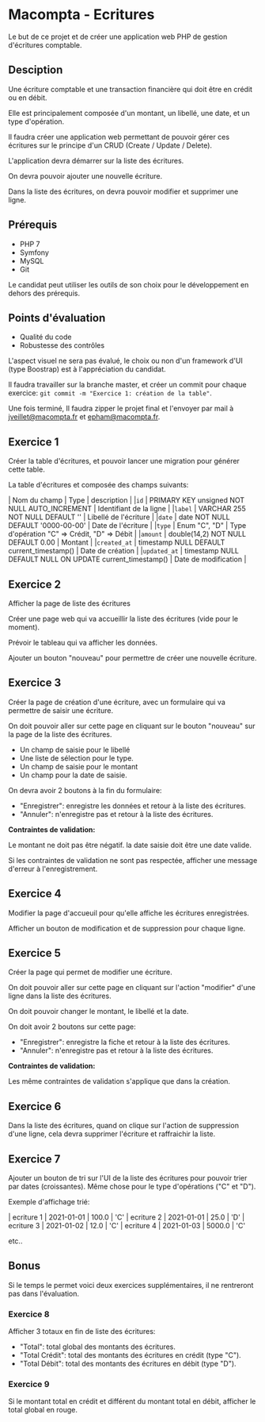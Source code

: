 # Macompta - Ecritures

Le but de ce projet et de créer une application web PHP de gestion d'écritures comptable.

## Desciption

Une écriture comptable et une transaction financière qui doit être en crédit ou en débit.

Elle est principalement composée d'un montant, un libellé, une date, et un type d'opération.

Il faudra créer une application web permettant de pouvoir gérer ces écritures sur le principe d'un CRUD (Create / Update / Delete).

L'application devra démarrer sur la liste des écritures.

On devra pouvoir ajouter une nouvelle écriture.

Dans la liste des écritures, on devra pouvoir modifier et supprimer une ligne.

## Prérequis

* PHP 7
* Symfony
* MySQL
* Git

Le candidat peut utiliser les outils de son choix pour le développement en dehors des prérequis.

## Points d'évaluation

* Qualité du code
* Robustesse des contrôles

L'aspect visuel ne sera pas évalué, le choix ou non d'un framework d'UI (type Boostrap) est à l'appréciation du candidat.

Il faudra travailler sur la branche master, et créer un commit pour chaque exercice: `git commit -m "Exercice 1: création de la table"`.

Une fois terminé, Il faudra zipper le projet final et l'envoyer par mail à jveillet@macompta.fr et epham@macompta.fr.

## Exercice 1

Créer la table d'écritures, et pouvoir lancer une migration pour générer cette table.

La table d'écritures et composée des champs suivants:

| Nom du champ | Type | description |
|`id` | PRIMARY KEY unsigned NOT NULL AUTO_INCREMENT | Identifiant de la ligne |
|`label` | VARCHAR 255 NOT NULL DEFAULT '' | Libellé de l'écriture |
|`date` | date NOT NULL DEFAULT '0000-00-00' | Date de l'écriture |
|`type` | Enum "C", "D" | Type d'opération "C" => Crédit, "D" => Débit |
|`amount` | double(14,2) NOT NULL DEFAULT 0.00 | Montant |
|`created_at` | timestamp NULL DEFAULT current_timestamp() | Date de création |
|`updated_at` | timestamp NULL DEFAULT NULL ON UPDATE current_timestamp() | Date  de modification |

## Exercice 2

Afficher la page de liste des écritures

Créer une page web qui va accueillir la liste des écritures (vide pour le moment).

Prévoir le tableau qui va afficher les données.

Ajouter un bouton "nouveau" pour permettre de créer une nouvelle écriture.

## Exercice 3

Créer la page de création d'une écriture, avec un formulaire qui va permettre de saisir une écriture.

On doit pouvoir aller sur cette page en cliquant sur le bouton "nouveau" sur la page de la liste des écritures.

* Un champ de saisie pour le libellé
* Une liste de sélection pour le type.
* Un champ de saisie pour le montant
* Un champ pour la date de saisie.

On devra avoir 2 boutons à la fin du formulaire:

* "Enregistrer": enregistre les données et retour à la liste des écritures.
* "Annuler": n'enregistre pas et retour à la liste des écritures.

**Contraintes de validation:**

Le montant ne doit pas être négatif.
la date saisie doit être une date valide.

Si les contraintes de validation ne sont pas respectée, afficher une message d'erreur à l'enregistrement.

## Exercice 4

Modifier la page d'accueuil pour qu'elle affiche les écritures enregistrées.

Afficher un bouton de modification et de suppression pour chaque ligne.

## Exercice 5

Créer la page qui permet de modifier une écriture.

On doit pouvoir aller sur cette page en cliquant sur l'action "modifier" d'une ligne dans la liste des écritures.

On doit pouvoir changer le montant, le libellé et la date.

On doit avoir 2 boutons sur cette page:

* "Enregistrer": enregistre la fiche et retour à la liste des écritures.
* "Annuler": n'enregistre pas et retour à la liste des écritures.

**Contraintes de validation:**

Les même contraintes de validation s'applique que dans la création.

## Exercice 6

Dans la liste des écritures, quand on clique sur l'action de suppression d'une ligne, cela devra supprimer l'écriture et raffraichir la liste.

## Exercice 7

Ajouter un bouton de tri sur l'UI de la liste des écritures pour pouvoir trier par dates (croissantes).
Même chose pour le type d'opérations ("C" et "D").

Exemple d'affichage trié:

| ecriture 1 | 2021-01-01 | 100.0  | 'C'
| ecriture 2 | 2021-01-01 | 25.0   | 'D'
| ecriture 3 | 2021-01-02 | 12.0   | 'C'
| ecriture 4 | 2021-01-03 | 5000.0 | 'C'

etc..

## Bonus

Si le temps le permet voici deux exercices supplémentaires, il ne rentreront pas dans l'évaluation.

### Exercice 8

Afficher 3 totaux en fin de liste des écritures:

* "Total": total global des montants des écritures.
* "Total Crédit": total des montants des écritures en crédit (type "C").
* "Total Débit": total des montants des écritures en débit (type "D").

### Exercice 9

Si le montant total en crédit et différent du montant total en débit, afficher le total global en rouge.
